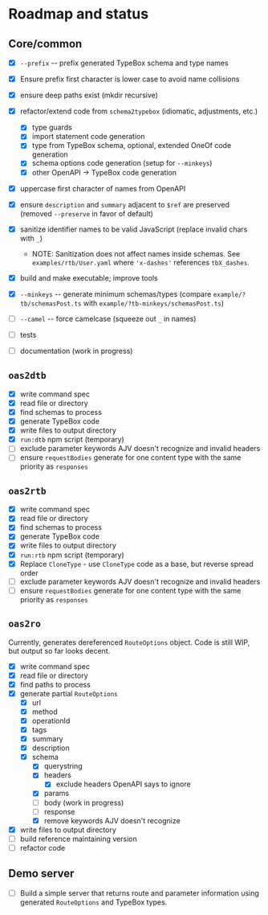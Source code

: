 # Roadmap and status

## Core/common

- [x] `--prefix` -- prefix generated TypeBox schema and type names
- [x] Ensure prefix first character is lower case to avoid name collisions
- [x] ensure deep paths exist (mkdir recursive)
- [x] refactor/extend code from `schema2typebox` (idiomatic, adjustments, etc.)
  - [x] type guards
  - [x] import statement code generation
  - [x] type from TypeBox schema, optional, extended OneOf code generation
  - [x] schema options code generation (setup for `--minkeys`)
  - [x] other OpenAPI -> TypeBox code generation
- [x] uppercase first character of names from OpenAPI
- [x] ensure `description` and `summary` adjacent to `$ref` are preserved (removed `--preserve` in favor of default)
- [x] sanitize identifier names to be valid JavaScript (replace invalid chars with `_`)
  - NOTE: Sanitization does not affect names inside schemas. See `examples/rtb/User.yaml` where `'x-dashes'` references `tbX_dashes`.
- [x] build and make executable; improve tools
- [x] `--minkeys` -- generate minimum schemas/types (compare `example/?tb/schemasPost.ts` with `example/?tb-minkeys/schemasPost.ts`)
- [ ] `--camel` -- force camelcase (squeeze out `_` in names)
- [ ] tests

- [ ] documentation (work in progress)

## `oas2dtb`

- [x] write command spec
- [x] read file or directory
- [x] find schemas to process
- [x] generate TypeBox code
- [x] write files to output directory
- [x] `run:dtb` npm script (temporary)
- [ ] exclude parameter keywords AJV doesn't recognize and invalid headers
- [ ] ensure `requestBodies` generate for one content type with the same priority as `responses`

## `oas2rtb`

- [x] write command spec
- [x] read file or directory
- [x] find schemas to process
- [x] generate TypeBox code
- [x] write files to output directory
- [x] `run:rtb` npm script (temporary)
- [x] Replace `CloneType` - use `CloneType` code as a base, but reverse spread order
- [ ] exclude parameter keywords AJV doesn't recognize and invalid headers
- [ ] ensure `requestBodies` generate for one content type with the same priority as `responses`

## `oas2ro`

Currently, generates dereferenced `RouteOptions` object. Code is still WIP, but output so far looks decent.

- [x] write command spec
- [x] read file or directory
- [x] find paths to process
- [x] generate partial `RouteOptions`
  - [x] url
  - [x] method
  - [x] operationId
  - [x] tags
  - [x] summary
  - [x] description
  - [x] schema
    - [x] querystring
    - [x] headers
      - [x] exclude headers OpenAPI says to ignore
    - [x] params
    - [ ] body (work in progress)
    - [ ] response
    - [x] remove keywords AJV doesn't recognize
- [x] write files to output directory
- [ ] build reference maintaining version
- [ ] refactor code

## Demo server

- [ ] Build a simple server that returns route and parameter information using generated `RouteOptions` and TypeBox types.